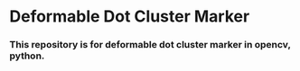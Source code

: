 # Deformable Dot Cluster Marker

### This repository is for deformable dot cluster marker in opencv, python.
